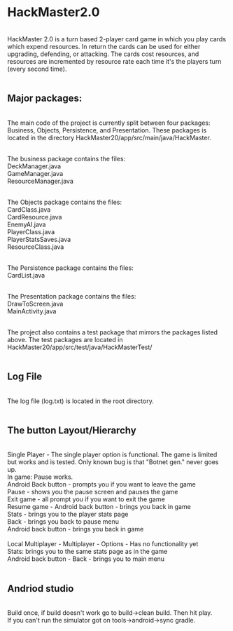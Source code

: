 # HackMaster2.0
<br />
HackMaster 2.0 is a turn based 2-player card game in which you play cards which expend resources. In return the cards can be used for either upgrading, defending, or attacking. The cards cost resources, and resources are incremented by resource rate each time it's the players turn (every second time). <br /><br />

## Major packages:
<br />
The main code of the project is currently split between four packages: Business, Objects, Persistence, and Presentation. These  packages is located in the directory HackMaster20/app/src/main/java/HackMaster. <br /> <br /> 

The business package contains the files: <br />
DeckManager.java<br />
GameManager.java<br />
ResourceManager.java<br /><br /> 

The Objects package contains the files: <br /> 
CardClass.java<br /> 
CardResource.java<br /> 
EnemyAI.java<br /> 
PlayerClass.java<br /> 
PlayerStatsSaves.java<br /> 
ResourceClass.java<br /> <br /> 

The Persistence package contains the files:<br /> 
CardList.java<br /><br /> 

The Presentation package contains the files:<br /> 
DrawToScreen.java<br /> 
MainActivity.java<br /> <br /> 
   
  The project also contains a test package that mirrors the packages listed above. The test packages are located in HackMaster20/app/src/test/java/HackMasterTest/ <br /> <br />
## Log File
 <br />
The log file (log.txt) is located in the root directory. <br /> <br />
  
## The button Layout/Hierarchy
 <br />
Single Player - The single player option is functional. The game is limited but works and is tested. Only known bug is that "Botnet gen." never goes up.<br />
  In game: Pause works.<br />
    Android Back button - prompts you if you want to leave the game<br />
    Pause - shows you the pause screen and pauses the game<br />
      Exit game - all prompt you if you want to exit the game<br />
      Resume game - Android back button - brings you back in game<br />
      Stats - brings you to the player stats page<br />
        Back - brings you back to pause menu<br />
        Android back button - brings you back in game<br /><br />
Local Multiplayer - Multiplayer - Options - Has no functionality yet<br />
Stats: brings you to the same stats page as in the game<br />
  Android back button - Back - brings you to main menu<br /><br />

## Andriod studio 
 <br />
Build once, if build doesn't work go to build->clean build. Then hit play.<br /> 
If you can't run the simulator got on tools->android->sync gradle.<br />
